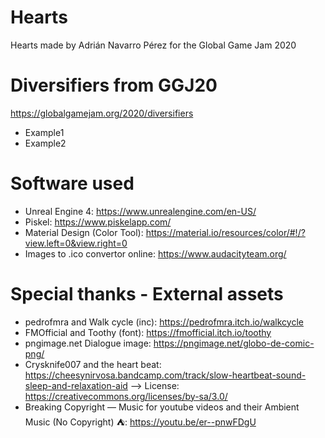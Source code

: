 # Hearts
Hearts made by Adrián Navarro Pérez for the Global Game Jam 2020

# Diversifiers from GGJ20
https://globalgamejam.org/2020/diversifiers
- Example1
- Example2

# Software used
- Unreal Engine 4: https://www.unrealengine.com/en-US/
- Piskel: https://www.piskelapp.com/
- Material Design (Color Tool): https://material.io/resources/color/#!/?view.left=0&view.right=0
- Images to .ico convertor online: https://www.audacityteam.org/


# Special thanks - External assets
- pedrofmra and Walk cycle (inc): https://pedrofmra.itch.io/walkcycle
- FMOfficial and Toothy (font): https://fmofficial.itch.io/toothy
- pngimage.net Dialogue image: https://pngimage.net/globo-de-comic-png/
- Crysknife007 and the heart beat: https://cheesynirvosa.bandcamp.com/track/slow-heartbeat-sound-sleep-and-relaxation-aid --> License: https://creativecommons.org/licenses/by-sa/3.0/
- Breaking Copyright — Music for youtube videos and their Ambient Music (No Copyright) ⛺: https://youtu.be/er--pnwFDgU
